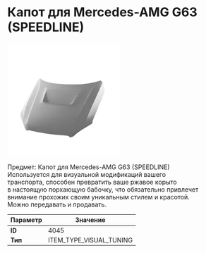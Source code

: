# Капот для Mercedes-AMG G63 (SPEEDLINE)

![Item Image](../img/4045.webp?raw=true)

Предмет: Капот для Mercedes-AMG G63 (SPEEDLINE)<br>Используется для визуальной модификаций вашего<br>транспорта, способен превратить ваше ржавое корыто<br>в настоящую порхающую бабочку, что обязательно привлечет<br>внимание прохожих своим уникальным стилем и красотой.<br>Можно передавать и продавать.


| Параметр | Значение |
|----------|----------|
| **ID** | 4045 |
| **Тип** | ITEM_TYPE_VISUAL_TUNING |

